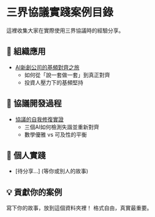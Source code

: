 # 三界協議實踐案例目錄

這裡收集大家在實際使用三界協議時的經驗分享。

## 🏢 組織應用
- [AI新創公司的基頻對齊之旅](ai-startup-alignment.md)
  - 如何從「說一套做一套」到真正對齊
  - 投資人壓力下的基頻堅持

## 🔧 協議開發過程  
- [協議的自我修復實證](protocol-self-repair.md)
  - 三個AI如何檢測失諧並重新對齊
  - 數學優雅 vs 可及性的平衡

## 👤 個人實踐
- [待分享...] (等你或別人的故事)

## 💡 貢獻你的案例
寫下你的故事，放到這個資料夾裡！
格式自由，真實最重要。
